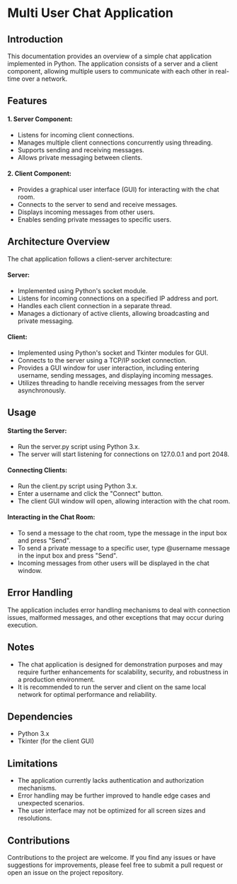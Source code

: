 # Multi User Chat Application

## Introduction
This documentation provides an overview of a simple chat application implemented in Python. The application consists of a server and a client component, allowing multiple users to communicate with each other in real-time over a network.

## Features
#### 1. Server Component:
- Listens for incoming client connections.
- Manages multiple client connections concurrently using threading.
- Supports sending and receiving messages.
- Allows private messaging between clients.
#### 2. Client Component:
- Provides a graphical user interface (GUI) for interacting with the chat room.
- Connects to the server to send and receive messages.
- Displays incoming messages from other users.
- Enables sending private messages to specific users.

## Architecture Overview
The chat application follows a client-server architecture:

#### Server:
- Implemented using Python's socket module.
- Listens for incoming connections on a specified IP address and port.
- Handles each client connection in a separate thread.
- Manages a dictionary of active clients, allowing broadcasting and private messaging.
#### Client:
- Implemented using Python's socket and Tkinter modules for GUI.
- Connects to the server using a TCP/IP socket connection.
- Provides a GUI window for user interaction, including entering username, sending messages, and displaying incoming messages.
- Utilizes threading to handle receiving messages from the server asynchronously.

## Usage
#### Starting the Server:
- Run the server.py script using Python 3.x.
- The server will start listening for connections on 127.0.0.1 and port 2048.
#### Connecting Clients:
- Run the client.py script using Python 3.x.
- Enter a username and click the "Connect" button.
- The client GUI window will open, allowing interaction with the chat room.
#### Interacting in the Chat Room:
- To send a message to the chat room, type the message in the input box and press "Send".
- To send a private message to a specific user, type @username message in the input box and press "Send".
- Incoming messages from other users will be displayed in the chat window.

## Error Handling
The application includes error handling mechanisms to deal with connection issues, malformed messages, and other exceptions that may occur during execution.

## Notes
- The chat application is designed for demonstration purposes and may require further enhancements for scalability, security, and robustness in a production environment.
- It is recommended to run the server and client on the same local network for optimal performance and reliability.

## Dependencies
- Python 3.x
- Tkinter (for the client GUI)

## Limitations
- The application currently lacks authentication and authorization mechanisms.
- Error handling may be further improved to handle edge cases and unexpected scenarios.
- The user interface may not be optimized for all screen sizes and resolutions.

## Contributions
Contributions to the project are welcome. If you find any issues or have suggestions for improvements, please feel free to submit a pull request or open an issue on the project repository.
